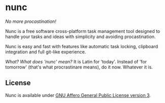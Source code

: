 nunc
====

*No more procastination!*

Nunc is a free software cross-platform task management tool designed to handle your tasks and ideas with simplicity and avoiding procastination.

Nunc is easy and fast with features like automatic task locking, clipboard integration and full git-like experience.

*What? What does 'nunc' mean?* It is Latin for 'today'. Instead of 'for tomorrow' (that's what procrastinare means), do it now. Whatever it is.

## License

Nunc is available under [GNU Affero General Public License version 3](https://gnu.org/licenses/agpl.html).
